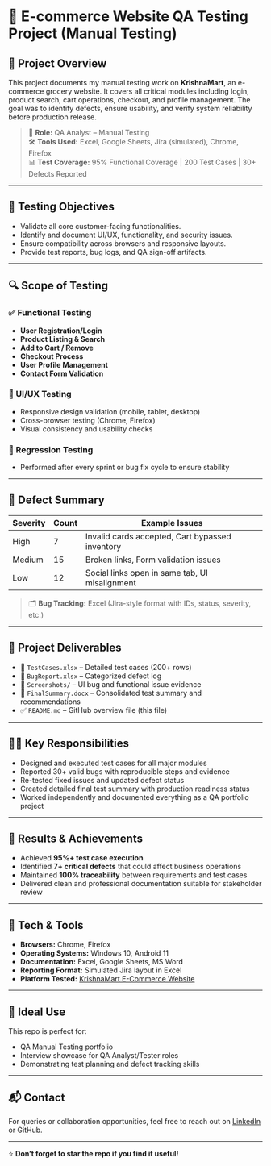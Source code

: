 
# 🛒 E-commerce Website QA Testing Project (Manual Testing)

## 📌 Project Overview
This project documents my manual testing work on **KrishnaMart**, an e-commerce grocery website. It covers all critical modules including login, product search, cart operations, checkout, and profile management. The goal was to identify defects, ensure usability, and verify system reliability before production release.

> 👤 **Role:** QA Analyst – Manual Testing  
> 🛠️ **Tools Used:** Excel, Google Sheets, Jira (simulated), Chrome, Firefox  
> 📊 **Test Coverage:** 95% Functional Coverage | 200 Test Cases | 30+ Defects Reported  

---

## 🎯 Testing Objectives
- Validate all core customer-facing functionalities.
- Identify and document UI/UX, functionality, and security issues.
- Ensure compatibility across browsers and responsive layouts.
- Provide test reports, bug logs, and QA sign-off artifacts.

---

## 🔍 Scope of Testing

### ✅ Functional Testing
- **User Registration/Login**
- **Product Listing & Search**
- **Add to Cart / Remove**
- **Checkout Process**
- **User Profile Management**
- **Contact Form Validation**

### 🎨 UI/UX Testing
- Responsive design validation (mobile, tablet, desktop)
- Cross-browser testing (Chrome, Firefox)
- Visual consistency and usability checks

### 🔁 Regression Testing
- Performed after every sprint or bug fix cycle to ensure stability

---

## 🐞 Defect Summary

| Severity | Count | Example Issues |
|----------|-------|----------------|
| High     | 7     | Invalid cards accepted, Cart bypassed inventory |
| Medium   | 15    | Broken links, Form validation issues |
| Low      | 12    | Social links open in same tab, UI misalignment |

> 🗂️ **Bug Tracking:** Excel (Jira-style format with IDs, status, severity, etc.)

---

## 📂 Project Deliverables
- 📄 `TestCases.xlsx` – Detailed test cases (200+ rows)
- 🐛 `BugReport.xlsx` – Categorized defect log
- 📸 `Screenshots/` – UI bug and functional issue evidence
- 📝 `FinalSummary.docx` – Consolidated test summary and recommendations
- ✅ `README.md` – GitHub overview file (this file)

---

## 👨‍💻 Key Responsibilities
- Designed and executed test cases for all major modules
- Reported 30+ valid bugs with reproducible steps and evidence
- Re-tested fixed issues and updated defect status
- Created detailed final test summary with production readiness status
- Worked independently and documented everything as a QA portfolio project

---

## 🚀 Results & Achievements
- Achieved **95%+ test case execution**
- Identified **7+ critical defects** that could affect business operations
- Maintained **100% traceability** between requirements and test cases
- Delivered clean and professional documentation suitable for stakeholder review

---

## 📎 Tech & Tools
- **Browsers:** Chrome, Firefox
- **Operating Systems:** Windows 10, Android 11
- **Documentation:** Excel, Google Sheets, MS Word
- **Reporting Format:** Simulated Jira layout in Excel
- **Platform Tested:** [KrishnaMart E-Commerce Website](https://krishnamart.kesug.com/index.php?i=1)

---

## 🧠 Ideal Use
This repo is perfect for:
- QA Manual Testing portfolio
- Interview showcase for QA Analyst/Tester roles
- Demonstrating test planning and defect tracking skills

---

## 📬 Contact
For queries or collaboration opportunities, feel free to reach out on [LinkedIn](https://www.linkedin.com/in/rathava-chirag-922681226/) or GitHub.

---

⭐ **Don’t forget to star the repo if you find it useful!**
